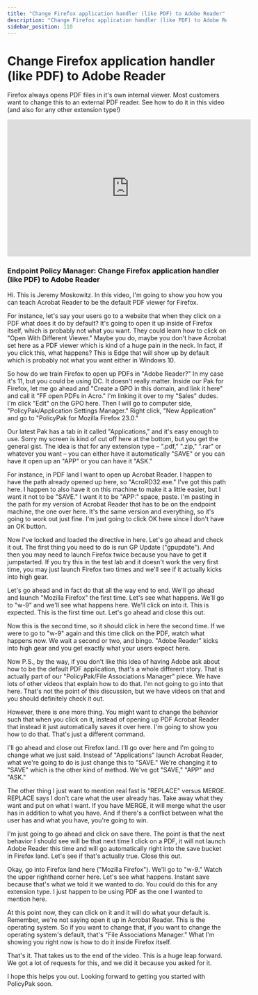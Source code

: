```yaml
---
title: "Change Firefox application handler (like PDF) to Adobe Reader"
description: "Change Firefox application handler (like PDF) to Adobe Reader"
sidebar_position: 110
---
```

# Change Firefox application handler (like PDF) to Adobe Reader

Firefox always opens PDF files in it's own internal viewer. Most customers want to change this to an
external PDF reader. See how to do it in this video (and also for any other extension type!)

<iframe width="560" height="315" src="https://www.youtube.com/embed/wumX4WfwvZQ?si=X4pOOJOHkdc8nyec" title="YouTube video player" frameborder="0" allow="accelerometer; autoplay; clipboard-write; encrypted-media; gyroscope; picture-in-picture; web-share" referrerpolicy="strict-origin-when-cross-origin" allowfullscreen></iframe>

### Endpoint Policy Manager: Change Firefox application handler (like PDF) to Adobe Reader

Hi. This is Jeremy Moskowitz. In this video, I'm going to show you how you can teach Acrobat Reader
to be the default PDF viewer for Firefox.

For instance, let's say your users go to a website that when they click on a PDF what does it do by
default? It's going to open it up inside of Firefox itself, which is probably not what you want.
They could learn how to click on "Open With Different Viewer." Maybe you do, maybe you don't have
Acrobat set here as a PDF viewer which is kind of a huge pain in the neck. In fact, if you click
this, what happens? This is Edge that will show up by default which is probably not what you want
either in Windows 10.

So how do we train Firefox to open up PDFs in "Adobe Reader?" In my case it's 11, but you could be
using DC. It doesn't really matter. Inside our Pak for Firefox, let me go ahead and "Create a GPO in
this domain, and link it here" and call it "FF open PDFs in Acro." I'm linking it over to my "Sales"
dudes. I'm click "Edit" on the GPO here. Then I will go to computer side, "PolicyPak/Application
Settings Manager." Right click, "New Application" and go to "PolicyPak for Mozilla Firefox 23.0."

Our latest Pak has a tab in it called "Applications," and it's easy enough to use. Sorry my screen
is kind of cut off here at the bottom, but you get the general gist. The idea is that for any
extension type – ".pdf," ".zip," ".rar" or whatever you want – you can either have it automatically
"SAVE" or you can have it open up an "APP" or you can have it "ASK."

For instance, in PDF land I want to open up Acrobat Reader. I happen to have the path already opened
up here, so "AcroRD32.exe." I've got this path here. I happen to also have it on this machine to
make it a little easier, but I want it not to be "SAVE." I want it to be "APP:" space, paste. I'm
pasting in the path for my version of Acrobat Reader that has to be on the endpoint machine, the one
over here. It's the same version and everything, so it's going to work out just fine. I'm just going
to click OK here since I don't have an OK button.

Now I've locked and loaded the directive in here. Let's go ahead and check it out. The first thing
you need to do is run GP Update ("gpupdate"). And then you may need to launch Firefox twice because
you have to get it jumpstarted. If you try this in the test lab and it doesn't work the very first
time, you may just launch Firefox two times and we'll see if it actually kicks into high gear.

Let's go ahead and in fact do that all the way end to end. We'll go ahead and launch "Mozilla
Firefox" the first time. Let's see what happens. We'll go to "w-9" and we'll see what happens here.
We'll click on into it. This is expected. This is the first time out. Let's go ahead and close this
out.

Now this is the second time, so it should click in here the second time. If we were to go to "w-9"
again and this time click on the PDF, watch what happens now. We wait a second or two, and bingo.
"Adobe Reader" kicks into high gear and you get exactly what your users expect here.

Now P.S., by the way, if you don't like this idea of having Adobe ask about how to be the default
PDF application, that's a whole different story. That is actually part of our "PolicyPak/File
Associations Manager" piece. We have lots of other videos that explain how to do that. I'm not going
to go into that here. That's not the point of this discussion, but we have videos on that and you
should definitely check it out.

However, there is one more thing. You might want to change the behavior such that when you click on
it, instead of opening up PDF Acrobat Reader that instead it just automatically saves it over here.
I'm going to show you how to do that. That's just a different command.

I'll go ahead and close out Firefox land. I'll go over here and I'm going to change what we just
said. Instead of "Applications" launch Acrobat Reader, what we're going to do is just change this to
"SAVE." We're changing it to "SAVE" which is the other kind of method. We've got "SAVE," "APP" and
"ASK."

The other thing I just want to mention real fast is "REPLACE" versus MERGE. REPLACE says I don't
care what the user already has. Take away what they want and put on what I want. If you have MERGE,
it will merge what the user has in addition to what you have. And if there's a conflict between what
the user has and what you have, you're going to win.

I'm just going to go ahead and click on save there. The point is that the next behavior I should see
will be that next time I click on a PDF, it will not launch Adobe Reader this time and will go
automatically right into the save bucket in Firefox land. Let's see if that's actually true. Close
this out.

Okay, go into Firefox land here ("Mozilla Firefox"). We'll go to "w-9." Watch the upper righthand
corner here. Let's see what happens. Instant save because that's what we told it we wanted to do.
You could do this for any extension type. I just happen to be using PDF as the one I wanted to
mention here.

At this point now, they can click on it and it will do what your default is. Remember, we're not
saying open it up in Acrobat Reader. This is the operating system. So if you want to change that, if
you want to change the operating system's default, that's "File Associations Manager." What I'm
showing you right now is how to do it inside Firefox itself.

That's it. That takes us to the end of the video. This is a huge leap forward. We got a lot of
requests for this, and we did it because you asked for it.

I hope this helps you out. Looking forward to getting you started with PolicyPak soon.
